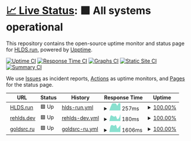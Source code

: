 # [📈 Live Status](https://hlds-run.github.io/upptime/): <!--live status--> **🟩 All systems operational**

This repository contains the open-source uptime monitor and status page for [HLDS.run](https://hlds-run.github.io/upptime/), powered by [Upptime](https://github.com/upptime/upptime).

[![Uptime CI](https://github.com/hlds-run/upptime/workflows/Uptime%20CI/badge.svg)](https://github.com/hlds-run/upptime/actions?query=workflow%3A%22Uptime+CI%22)
[![Response Time CI](https://github.com/hlds-run/upptime/workflows/Response%20Time%20CI/badge.svg)](https://github.com/hlds-run/upptime/actions?query=workflow%3A%22Response+Time+CI%22)
[![Graphs CI](https://github.com/hlds-run/upptime/workflows/Graphs%20CI/badge.svg)](https://github.com/hlds-run/upptime/actions?query=workflow%3A%22Graphs+CI%22)
[![Static Site CI](https://github.com/hlds-run/upptime/workflows/Static%20Site%20CI/badge.svg)](https://github.com/hlds-run/upptime/actions?query=workflow%3A%22Static+Site+CI%22)
[![Summary CI](https://github.com/hlds-run/upptime/workflows/Summary%20CI/badge.svg)](https://github.com/hlds-run/upptime/actions?query=workflow%3A%22Summary+CI%22)

We use [Issues](https://github.com/hlds-run/upptime/issues) as incident reports, [Actions](https://github.com/hlds-run/upptime/actions) as uptime monitors, and [Pages](https://hlds-run.github.io/upptime/) for the status page.

<!--start: status pages-->
<!-- This summary is generated by Upptime (https://github.com/upptime/upptime) -->
<!-- Do not edit this manually, your changes will be overwritten -->
<!-- prettier-ignore -->
| URL | Status | History | Response Time | Uptime |
| --- | ------ | ------- | ------------- | ------ |
| <img alt="" src="https://icons.duckduckgo.com/ip3/hlds.run.ico" height="13"> [HLDS.run](https://hlds.run) | 🟩 Up | [hlds-run.yml](https://github.com/hlds-run/upptime/commits/HEAD/history/hlds-run.yml) | <details><summary><img alt="Response time graph" src="./graphs/hlds-run/response-time-week.png" height="20"> 257ms</summary><br><a href="https://hlds-run.github.io/upptime/history/hlds-run"><img alt="Response time 942" src="https://img.shields.io/endpoint?url=https%3A%2F%2Fraw.githubusercontent.com%2Fhlds-run%2Fupptime%2FHEAD%2Fapi%2Fhlds-run%2Fresponse-time.json"></a><br><a href="https://hlds-run.github.io/upptime/history/hlds-run"><img alt="24-hour response time 287" src="https://img.shields.io/endpoint?url=https%3A%2F%2Fraw.githubusercontent.com%2Fhlds-run%2Fupptime%2FHEAD%2Fapi%2Fhlds-run%2Fresponse-time-day.json"></a><br><a href="https://hlds-run.github.io/upptime/history/hlds-run"><img alt="7-day response time 257" src="https://img.shields.io/endpoint?url=https%3A%2F%2Fraw.githubusercontent.com%2Fhlds-run%2Fupptime%2FHEAD%2Fapi%2Fhlds-run%2Fresponse-time-week.json"></a><br><a href="https://hlds-run.github.io/upptime/history/hlds-run"><img alt="30-day response time 374" src="https://img.shields.io/endpoint?url=https%3A%2F%2Fraw.githubusercontent.com%2Fhlds-run%2Fupptime%2FHEAD%2Fapi%2Fhlds-run%2Fresponse-time-month.json"></a><br><a href="https://hlds-run.github.io/upptime/history/hlds-run"><img alt="1-year response time 942" src="https://img.shields.io/endpoint?url=https%3A%2F%2Fraw.githubusercontent.com%2Fhlds-run%2Fupptime%2FHEAD%2Fapi%2Fhlds-run%2Fresponse-time-year.json"></a></details> | <details><summary><a href="https://hlds-run.github.io/upptime/history/hlds-run">100.00%</a></summary><a href="https://hlds-run.github.io/upptime/history/hlds-run"><img alt="All-time uptime 99.95%" src="https://img.shields.io/endpoint?url=https%3A%2F%2Fraw.githubusercontent.com%2Fhlds-run%2Fupptime%2FHEAD%2Fapi%2Fhlds-run%2Fuptime.json"></a><br><a href="https://hlds-run.github.io/upptime/history/hlds-run"><img alt="24-hour uptime 100.00%" src="https://img.shields.io/endpoint?url=https%3A%2F%2Fraw.githubusercontent.com%2Fhlds-run%2Fupptime%2FHEAD%2Fapi%2Fhlds-run%2Fuptime-day.json"></a><br><a href="https://hlds-run.github.io/upptime/history/hlds-run"><img alt="7-day uptime 100.00%" src="https://img.shields.io/endpoint?url=https%3A%2F%2Fraw.githubusercontent.com%2Fhlds-run%2Fupptime%2FHEAD%2Fapi%2Fhlds-run%2Fuptime-week.json"></a><br><a href="https://hlds-run.github.io/upptime/history/hlds-run"><img alt="30-day uptime 99.90%" src="https://img.shields.io/endpoint?url=https%3A%2F%2Fraw.githubusercontent.com%2Fhlds-run%2Fupptime%2FHEAD%2Fapi%2Fhlds-run%2Fuptime-month.json"></a><br><a href="https://hlds-run.github.io/upptime/history/hlds-run"><img alt="1-year uptime 99.95%" src="https://img.shields.io/endpoint?url=https%3A%2F%2Fraw.githubusercontent.com%2Fhlds-run%2Fupptime%2FHEAD%2Fapi%2Fhlds-run%2Fuptime-year.json"></a></details>
| <img alt="" src="https://icons.duckduckgo.com/ip3/rehlds.dev.ico" height="13"> [rehlds.dev](https://rehlds.dev) | 🟩 Up | [rehlds-dev.yml](https://github.com/hlds-run/upptime/commits/HEAD/history/rehlds-dev.yml) | <details><summary><img alt="Response time graph" src="./graphs/rehlds-dev/response-time-week.png" height="20"> 180ms</summary><br><a href="https://hlds-run.github.io/upptime/history/rehlds-dev"><img alt="Response time 184" src="https://img.shields.io/endpoint?url=https%3A%2F%2Fraw.githubusercontent.com%2Fhlds-run%2Fupptime%2FHEAD%2Fapi%2Frehlds-dev%2Fresponse-time.json"></a><br><a href="https://hlds-run.github.io/upptime/history/rehlds-dev"><img alt="24-hour response time 272" src="https://img.shields.io/endpoint?url=https%3A%2F%2Fraw.githubusercontent.com%2Fhlds-run%2Fupptime%2FHEAD%2Fapi%2Frehlds-dev%2Fresponse-time-day.json"></a><br><a href="https://hlds-run.github.io/upptime/history/rehlds-dev"><img alt="7-day response time 180" src="https://img.shields.io/endpoint?url=https%3A%2F%2Fraw.githubusercontent.com%2Fhlds-run%2Fupptime%2FHEAD%2Fapi%2Frehlds-dev%2Fresponse-time-week.json"></a><br><a href="https://hlds-run.github.io/upptime/history/rehlds-dev"><img alt="30-day response time 191" src="https://img.shields.io/endpoint?url=https%3A%2F%2Fraw.githubusercontent.com%2Fhlds-run%2Fupptime%2FHEAD%2Fapi%2Frehlds-dev%2Fresponse-time-month.json"></a><br><a href="https://hlds-run.github.io/upptime/history/rehlds-dev"><img alt="1-year response time 184" src="https://img.shields.io/endpoint?url=https%3A%2F%2Fraw.githubusercontent.com%2Fhlds-run%2Fupptime%2FHEAD%2Fapi%2Frehlds-dev%2Fresponse-time-year.json"></a></details> | <details><summary><a href="https://hlds-run.github.io/upptime/history/rehlds-dev">100.00%</a></summary><a href="https://hlds-run.github.io/upptime/history/rehlds-dev"><img alt="All-time uptime 100.00%" src="https://img.shields.io/endpoint?url=https%3A%2F%2Fraw.githubusercontent.com%2Fhlds-run%2Fupptime%2FHEAD%2Fapi%2Frehlds-dev%2Fuptime.json"></a><br><a href="https://hlds-run.github.io/upptime/history/rehlds-dev"><img alt="24-hour uptime 100.00%" src="https://img.shields.io/endpoint?url=https%3A%2F%2Fraw.githubusercontent.com%2Fhlds-run%2Fupptime%2FHEAD%2Fapi%2Frehlds-dev%2Fuptime-day.json"></a><br><a href="https://hlds-run.github.io/upptime/history/rehlds-dev"><img alt="7-day uptime 100.00%" src="https://img.shields.io/endpoint?url=https%3A%2F%2Fraw.githubusercontent.com%2Fhlds-run%2Fupptime%2FHEAD%2Fapi%2Frehlds-dev%2Fuptime-week.json"></a><br><a href="https://hlds-run.github.io/upptime/history/rehlds-dev"><img alt="30-day uptime 100.00%" src="https://img.shields.io/endpoint?url=https%3A%2F%2Fraw.githubusercontent.com%2Fhlds-run%2Fupptime%2FHEAD%2Fapi%2Frehlds-dev%2Fuptime-month.json"></a><br><a href="https://hlds-run.github.io/upptime/history/rehlds-dev"><img alt="1-year uptime 100.00%" src="https://img.shields.io/endpoint?url=https%3A%2F%2Fraw.githubusercontent.com%2Fhlds-run%2Fupptime%2FHEAD%2Fapi%2Frehlds-dev%2Fuptime-year.json"></a></details>
| <img alt="" src="https://icons.duckduckgo.com/ip3/goldsrc.ru.ico" height="13"> [goldsrc.ru](https://goldsrc.ru) | 🟩 Up | [goldsrc-ru.yml](https://github.com/hlds-run/upptime/commits/HEAD/history/goldsrc-ru.yml) | <details><summary><img alt="Response time graph" src="./graphs/goldsrc-ru/response-time-week.png" height="20"> 1606ms</summary><br><a href="https://hlds-run.github.io/upptime/history/goldsrc-ru"><img alt="Response time 1626" src="https://img.shields.io/endpoint?url=https%3A%2F%2Fraw.githubusercontent.com%2Fhlds-run%2Fupptime%2FHEAD%2Fapi%2Fgoldsrc-ru%2Fresponse-time.json"></a><br><a href="https://hlds-run.github.io/upptime/history/goldsrc-ru"><img alt="24-hour response time 1812" src="https://img.shields.io/endpoint?url=https%3A%2F%2Fraw.githubusercontent.com%2Fhlds-run%2Fupptime%2FHEAD%2Fapi%2Fgoldsrc-ru%2Fresponse-time-day.json"></a><br><a href="https://hlds-run.github.io/upptime/history/goldsrc-ru"><img alt="7-day response time 1606" src="https://img.shields.io/endpoint?url=https%3A%2F%2Fraw.githubusercontent.com%2Fhlds-run%2Fupptime%2FHEAD%2Fapi%2Fgoldsrc-ru%2Fresponse-time-week.json"></a><br><a href="https://hlds-run.github.io/upptime/history/goldsrc-ru"><img alt="30-day response time 1702" src="https://img.shields.io/endpoint?url=https%3A%2F%2Fraw.githubusercontent.com%2Fhlds-run%2Fupptime%2FHEAD%2Fapi%2Fgoldsrc-ru%2Fresponse-time-month.json"></a><br><a href="https://hlds-run.github.io/upptime/history/goldsrc-ru"><img alt="1-year response time 1626" src="https://img.shields.io/endpoint?url=https%3A%2F%2Fraw.githubusercontent.com%2Fhlds-run%2Fupptime%2FHEAD%2Fapi%2Fgoldsrc-ru%2Fresponse-time-year.json"></a></details> | <details><summary><a href="https://hlds-run.github.io/upptime/history/goldsrc-ru">100.00%</a></summary><a href="https://hlds-run.github.io/upptime/history/goldsrc-ru"><img alt="All-time uptime 99.97%" src="https://img.shields.io/endpoint?url=https%3A%2F%2Fraw.githubusercontent.com%2Fhlds-run%2Fupptime%2FHEAD%2Fapi%2Fgoldsrc-ru%2Fuptime.json"></a><br><a href="https://hlds-run.github.io/upptime/history/goldsrc-ru"><img alt="24-hour uptime 100.00%" src="https://img.shields.io/endpoint?url=https%3A%2F%2Fraw.githubusercontent.com%2Fhlds-run%2Fupptime%2FHEAD%2Fapi%2Fgoldsrc-ru%2Fuptime-day.json"></a><br><a href="https://hlds-run.github.io/upptime/history/goldsrc-ru"><img alt="7-day uptime 100.00%" src="https://img.shields.io/endpoint?url=https%3A%2F%2Fraw.githubusercontent.com%2Fhlds-run%2Fupptime%2FHEAD%2Fapi%2Fgoldsrc-ru%2Fuptime-week.json"></a><br><a href="https://hlds-run.github.io/upptime/history/goldsrc-ru"><img alt="30-day uptime 99.95%" src="https://img.shields.io/endpoint?url=https%3A%2F%2Fraw.githubusercontent.com%2Fhlds-run%2Fupptime%2FHEAD%2Fapi%2Fgoldsrc-ru%2Fuptime-month.json"></a><br><a href="https://hlds-run.github.io/upptime/history/goldsrc-ru"><img alt="1-year uptime 99.97%" src="https://img.shields.io/endpoint?url=https%3A%2F%2Fraw.githubusercontent.com%2Fhlds-run%2Fupptime%2FHEAD%2Fapi%2Fgoldsrc-ru%2Fuptime-year.json"></a></details>

<!--end: status pages-->
